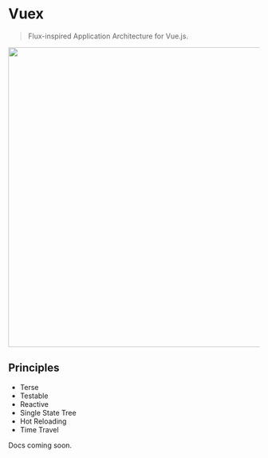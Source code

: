 # Vuex

> Flux-inspired Application Architecture for Vue.js.

<p align="center">
  <img width="600px" src="https://raw.githubusercontent.com/vuejs/vuex/master/docs/en/vuex.png">
</p>

## Principles

- Terse
- Testable
- Reactive
- Single State Tree
- Hot Reloading
- Time Travel

Docs coming soon.
